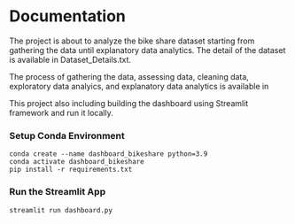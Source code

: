 
# Documentation
The project is about to analyze the bike share dataset starting from gathering the data until explanatory data analytics. The detail of the dataset is available in Dataset_Details.txt.

The process of gathering the data, assessing data, cleaning data, exploratory data analyics, and explanatory data analytics is available in 

This project also including building the dashboard using Streamlit framework and run it locally.

### Setup Conda Environment 
```
conda create --name dashboard_bikeshare python=3.9
conda activate dashboard_bikeshare
pip install -r requirements.txt
```
### Run the Streamlit App
```
streamlit run dashboard.py
```



